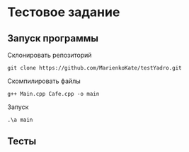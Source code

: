 # Тестовое задание
## Запуск программы
Склонировать репозиторий

```
git clone https://github.com/MarienkoKate/testYadro.git
```

Скомпилировать файлы

```
g++ Main.cpp Cafe.cpp -o main
```

Запуск

```
.\a main
```

## Тесты